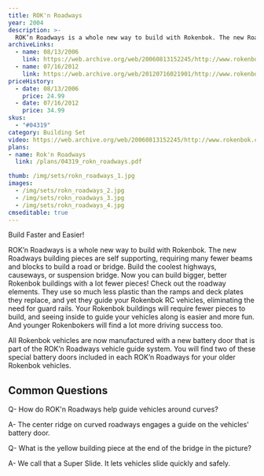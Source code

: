 ```yaml
---
title: ROK'n Roadways
year: 2004
description: >-
  ROK’n Roadways is a whole new way to build with Rokenbok. The new Roadways building pieces are self supporting, requiring many fewer beams and blocks to build a road or bridge. Build the coolest highways, causeways, or suspension bridge. Now you can build bigger, better Rokenbok buildings with a lot fewer pieces! Check out the roadway elements.
archiveLinks:
  - name: 08/13/2006
    link: https://web.archive.org/web/20060813152245/http://www.rokenbok.com/catalog/pd_bs_RokRoad.html
  - name: 07/16/2012
    link: https://web.archive.org/web/20120716021901/http://www.rokenbok.com/estore/construction/rokn-roadways
priceHistory:
  - date: 08/13/2006
    price: 24.99
  - date: 07/16/2012
    price: 34.99
skus:
  - "#04319"
category: Building Set
video: https://web.archive.org/web/20060813152245/http://www.rokenbok.com/vids/RoadwayRok307KbSec.wmv
plans:
- name: Rok'n Roadways
  link: /plans/04319_rokn_roadways.pdf

thumb: /img/sets/rokn_roadways_1.jpg
images:
  - /img/sets/rokn_roadways_2.jpg
  - /img/sets/rokn_roadways_3.jpg
  - /img/sets/rokn_roadways_4.jpg
cmseditable: true
---
```

Build Faster and Easier!

ROK’n Roadways is a whole new way to build with Rokenbok. The new Roadways building pieces are self supporting, requiring many fewer beams and blocks to build a road or bridge. Build the coolest highways, causeways, or suspension bridge. Now you can build bigger, better Rokenbok buildings with a lot fewer pieces! Check out the roadway elements. They use so much less plastic than the ramps and deck plates they replace, and yet they guide your Rokenbok RC vehicles, eliminating the need for guard rails. Your Rokenbok buildings will require fewer pieces to build, and seeing inside to guide your vehicles along is easier and more fun. And younger Rokenbokers will find a lot more driving success too.

All Rokenbok vehicles are now manufactured with a new battery door that is part of the ROK’n Roadways vehicle guide system. You will find two of these special battery doors included in each ROK’n Roadways for your older Rokenbok vehicles.

## Common Questions
Q- How do ROK'n Roadways help guide vehicles around curves?

A- The center ridge on curved roadways engages a guide on the vehicles' battery door.

Q- What is the yellow building piece at the end of the bridge in the picture?

A- We call that a Super Slide.  It lets vehicles slide quickly and safely.
